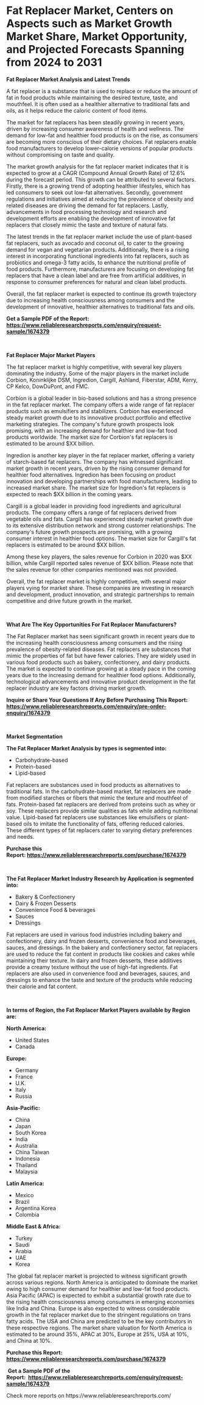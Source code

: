 <p><h1>Fat Replacer Market, Centers on Aspects such as Market Growth Market Share, Market Opportunity, and Projected Forecasts Spanning from 2024 to 2031</h1></p><p><strong>Fat Replacer Market Analysis and Latest Trends</strong></p>
<p><p>A fat replacer is a substance that is used to replace or reduce the amount of fat in food products while maintaining the desired texture, taste, and mouthfeel. It is often used as a healthier alternative to traditional fats and oils, as it helps reduce the caloric content of food items.</p><p>The market for fat replacers has been steadily growing in recent years, driven by increasing consumer awareness of health and wellness. The demand for low-fat and healthier food products is on the rise, as consumers are becoming more conscious of their dietary choices. Fat replacers enable food manufacturers to develop lower-calorie versions of popular products without compromising on taste and quality.</p><p>The market growth analysis for the fat replacer market indicates that it is expected to grow at a CAGR (Compound Annual Growth Rate) of 12.6% during the forecast period. This growth can be attributed to several factors. Firstly, there is a growing trend of adopting healthier lifestyles, which has led consumers to seek out low-fat alternatives. Secondly, government regulations and initiatives aimed at reducing the prevalence of obesity and related diseases are driving the demand for fat replacers. Lastly, advancements in food processing technology and research and development efforts are enabling the development of innovative fat replacers that closely mimic the taste and texture of natural fats.</p><p>The latest trends in the fat replacer market include the use of plant-based fat replacers, such as avocado and coconut oil, to cater to the growing demand for vegan and vegetarian products. Additionally, there is a rising interest in incorporating functional ingredients into fat replacers, such as probiotics and omega-3 fatty acids, to enhance the nutritional profile of food products. Furthermore, manufacturers are focusing on developing fat replacers that have a clean label and are free from artificial additives, in response to consumer preferences for natural and clean label products.</p><p>Overall, the fat replacer market is expected to continue its growth trajectory due to increasing health consciousness among consumers and the development of innovative, healthier alternatives to traditional fats and oils.</p></p>
<p><strong>Get a Sample PDF of the Report:&nbsp; <a href="https://www.reliableresearchreports.com/enquiry/request-sample/1674379">https://www.reliableresearchreports.com/enquiry/request-sample/1674379</a></strong></p>
<p>&nbsp;</p>
<p><strong>Fat Replacer Major Market Players</strong></p>
<p><p>The fat replacer market is highly competitive, with several key players dominating the industry. Some of the major players in the market include Corbion, Koninklijke DSM, Ingredion, Cargill, Ashland, Fiberstar, ADM, Kerry, CP Kelco, DowDuPont, and FMC.</p><p>Corbion is a global leader in bio-based solutions and has a strong presence in the fat replacer market. The company offers a wide range of fat replacer products such as emulsifiers and stabilizers. Corbion has experienced steady market growth due to its innovative product portfolio and effective marketing strategies. The company's future growth prospects look promising, with an increasing demand for healthier and low-fat food products worldwide. The market size for Corbion's fat replacers is estimated to be around $XX billion.</p><p>Ingredion is another key player in the fat replacer market, offering a variety of starch-based fat replacers. The company has witnessed significant market growth in recent years, driven by the rising consumer demand for healthier food alternatives. Ingredion has been focusing on product innovation and developing partnerships with food manufacturers, leading to increased market share. The market size for Ingredion's fat replacers is expected to reach $XX billion in the coming years.</p><p>Cargill is a global leader in providing food ingredients and agricultural products. The company offers a range of fat replacers derived from vegetable oils and fats. Cargill has experienced steady market growth due to its extensive distribution network and strong customer relationships. The company's future growth prospects are promising, with a growing consumer interest in healthier food options. The market size for Cargill's fat replacers is estimated to be around $XX billion.</p><p>Among these key players, the sales revenue for Corbion in 2020 was $XX billion, while Cargill reported sales revenue of $XX billion. Please note that the sales revenue for other companies mentioned was not provided.</p><p>Overall, the fat replacer market is highly competitive, with several major players vying for market share. These companies are investing in research and development, product innovation, and strategic partnerships to remain competitive and drive future growth in the market.</p></p>
<p>&nbsp;</p>
<p><strong>What Are The Key Opportunities For Fat Replacer Manufacturers?</strong></p>
<p><p>The Fat Replacer market has seen significant growth in recent years due to the increasing health consciousness among consumers and the rising prevalence of obesity-related diseases. Fat replacers are substances that mimic the properties of fat but have fewer calories. They are widely used in various food products such as bakery, confectionery, and dairy products. The market is expected to continue growing at a steady pace in the coming years due to the increasing demand for healthier food options. Additionally, technological advancements and innovative product development in the fat replacer industry are key factors driving market growth.</p></p>
<p><strong>Inquire or Share Your Questions If Any Before Purchasing This Report: <a href="https://www.reliableresearchreports.com/enquiry/pre-order-enquiry/1674379">https://www.reliableresearchreports.com/enquiry/pre-order-enquiry/1674379</a></strong></p>
<p>&nbsp;</p>
<p><strong>Market Segmentation</strong></p>
<p><strong>The Fat Replacer Market Analysis by types is segmented into:</strong></p>
<p><ul><li>Carbohydrate-based</li><li>Protein-based</li><li>Lipid-based</li></ul></p>
<p><p>Fat replacers are substances used in food products as alternatives to traditional fats. In the carbohydrate-based market, fat replacers are made from modified starches or fibers that mimic the texture and mouthfeel of fats. Protein-based fat replacers are derived from proteins such as whey or soy. These replacers provide similar qualities as fats while adding nutritional value. Lipid-based fat replacers use substances like emulsifiers or plant-based oils to imitate the functionality of fats, offering reduced calories. These different types of fat replacers cater to varying dietary preferences and needs.</p></p>
<p><strong>Purchase this Report:&nbsp;<a href="https://www.reliableresearchreports.com/purchase/1674379">https://www.reliableresearchreports.com/purchase/1674379</a></strong></p>
<p>&nbsp;</p>
<p><strong>The Fat Replacer Market Industry Research by Application is segmented into:</strong></p>
<p><ul><li>Bakery & Confectionery</li><li>Dairy & Frozen Desserts</li><li>Convenience Food & beverages</li><li>Sauces</li><li>Dressings</li></ul></p>
<p><p>Fat replacers are used in various food industries including bakery and confectionery, dairy and frozen desserts, convenience food and beverages, sauces, and dressings. In the bakery and confectionery sector, fat replacers are used to reduce the fat content in products like cookies and cakes while maintaining their texture. In dairy and frozen desserts, these additives provide a creamy texture without the use of high-fat ingredients. Fat replacers are also used in convenience food and beverages, sauces, and dressings to enhance the taste and texture of the products while reducing their calorie and fat content.</p></p>
<p>&nbsp;</p>
<p><strong>In terms of Region, the Fat Replacer Market Players available by Region are:</strong></p>
<p>
    <p> <strong> North America: </strong>
        <ul>
            <li>United States</li>
            <li>Canada</li>
        </ul>
        </p> 
    <p> <strong> Europe: </strong>
        <ul>
            <li>Germany</li>
            <li>France</li>
            <li>U.K.</li>
            <li>Italy</li>
            <li>Russia</li>
        </ul>
        </p> 
    <p> <strong> Asia-Pacific: </strong>
        <ul>
            <li>China</li>
            <li>Japan</li>
            <li>South Korea</li>
            <li>India</li>
            <li>Australia</li>
            <li>China Taiwan</li>
            <li>Indonesia</li>
            <li>Thailand</li>
            <li>Malaysia</li>
        </ul>
        </p> 
    <p> <strong> Latin America: </strong>
        <ul>
            <li>Mexico</li>
            <li>Brazil</li>
            <li>Argentina Korea</li>
            <li>Colombia</li>
        </ul>
        </p> 
    <p> <strong> Middle East & Africa: </strong>
        <ul>
            <li>Turkey</li>
            <li>Saudi</li>
            <li>Arabia</li>
            <li>UAE</li>
            <li>Korea</li>
        </ul>
    </p>
    </p>
<p><p>The global fat replacer market is projected to witness significant growth across various regions. North America is anticipated to dominate the market owing to high consumer demand for healthier and low-fat food products. Asia Pacific (APAC) is expected to exhibit a substantial growth rate due to the rising health consciousness among consumers in emerging economies like India and China. Europe is also expected to witness considerable growth in the fat replacer market due to the stringent regulations on trans fatty acids. The USA and China are predicted to be the key contributors in these respective regions. The market share valuation for North America is estimated to be around 35%, APAC at 30%, Europe at 25%, USA at 10%, and China at 10%.</p></p>
<p><strong>Purchase this Report: <a href="https://www.reliableresearchreports.com/purchase/1674379">https://www.reliableresearchreports.com/purchase/1674379</a></strong></p>
<p>&nbsp;<strong>Get a Sample PDF of the Report:&nbsp;&nbsp;<a href="https://www.reliableresearchreports.com/enquiry/request-sample/1674379">https://www.reliableresearchreports.com/enquiry/request-sample/1674379</a></strong></p>
<p><strong></strong></p>
<p>Check more reports on https://www.reliableresearchreports.com/</p>